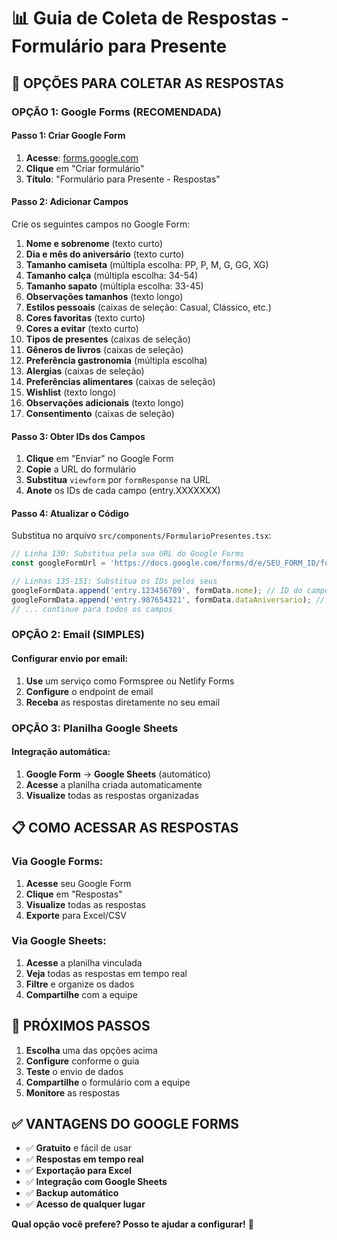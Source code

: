 # 📊 Guia de Coleta de Respostas - Formulário para Presente

## 🎯 **OPÇÕES PARA COLETAR AS RESPOSTAS**

### **OPÇÃO 1: Google Forms (RECOMENDADA)**

#### **Passo 1: Criar Google Form**
1. **Acesse**: [forms.google.com](https://forms.google.com)
2. **Clique** em "Criar formulário"
3. **Título**: "Formulário para Presente - Respostas"

#### **Passo 2: Adicionar Campos**
Crie os seguintes campos no Google Form:

1. **Nome e sobrenome** (texto curto)
2. **Dia e mês do aniversário** (texto curto)
3. **Tamanho camiseta** (múltipla escolha: PP, P, M, G, GG, XG)
4. **Tamanho calça** (múltipla escolha: 34-54)
5. **Tamanho sapato** (múltipla escolha: 33-45)
6. **Observações tamanhos** (texto longo)
7. **Estilos pessoais** (caixas de seleção: Casual, Clássico, etc.)
8. **Cores favoritas** (texto curto)
9. **Cores a evitar** (texto curto)
10. **Tipos de presentes** (caixas de seleção)
11. **Gêneros de livros** (caixas de seleção)
12. **Preferência gastronomia** (múltipla escolha)
13. **Alergias** (caixas de seleção)
14. **Preferências alimentares** (caixas de seleção)
15. **Wishlist** (texto longo)
16. **Observações adicionais** (texto longo)
17. **Consentimento** (caixas de seleção)

#### **Passo 3: Obter IDs dos Campos**
1. **Clique** em "Enviar" no Google Form
2. **Copie** a URL do formulário
3. **Substitua** `viewform` por `formResponse` na URL
4. **Anote** os IDs de cada campo (entry.XXXXXXX)

#### **Passo 4: Atualizar o Código**
Substitua no arquivo `src/components/FormularioPresentes.tsx`:

```typescript
// Linha 130: Substitua pela sua URL do Google Forms
const googleFormUrl = 'https://docs.google.com/forms/d/e/SEU_FORM_ID/formResponse';

// Linhas 135-151: Substitua os IDs pelos seus
googleFormData.append('entry.123456789', formData.nome); // ID do campo nome
googleFormData.append('entry.987654321', formData.dataAniversario); // ID do campo data
// ... continue para todos os campos
```

### **OPÇÃO 2: Email (SIMPLES)**

#### **Configurar envio por email:**
1. **Use** um serviço como Formspree ou Netlify Forms
2. **Configure** o endpoint de email
3. **Receba** as respostas diretamente no seu email

### **OPÇÃO 3: Planilha Google Sheets**

#### **Integração automática:**
1. **Google Form** → **Google Sheets** (automático)
2. **Acesse** a planilha criada automaticamente
3. **Visualize** todas as respostas organizadas

## 📋 **COMO ACESSAR AS RESPOSTAS**

### **Via Google Forms:**
1. **Acesse** seu Google Form
2. **Clique** em "Respostas"
3. **Visualize** todas as respostas
4. **Exporte** para Excel/CSV

### **Via Google Sheets:**
1. **Acesse** a planilha vinculada
2. **Veja** todas as respostas em tempo real
3. **Filtre** e organize os dados
4. **Compartilhe** com a equipe

## 🚀 **PRÓXIMOS PASSOS**

1. **Escolha** uma das opções acima
2. **Configure** conforme o guia
3. **Teste** o envio de dados
4. **Compartilhe** o formulário com a equipe
5. **Monitore** as respostas

## ✅ **VANTAGENS DO GOOGLE FORMS**

- ✅ **Gratuito** e fácil de usar
- ✅ **Respostas em tempo real**
- ✅ **Exportação para Excel**
- ✅ **Integração com Google Sheets**
- ✅ **Backup automático**
- ✅ **Acesso de qualquer lugar**

**Qual opção você prefere? Posso te ajudar a configurar!** 🎯
